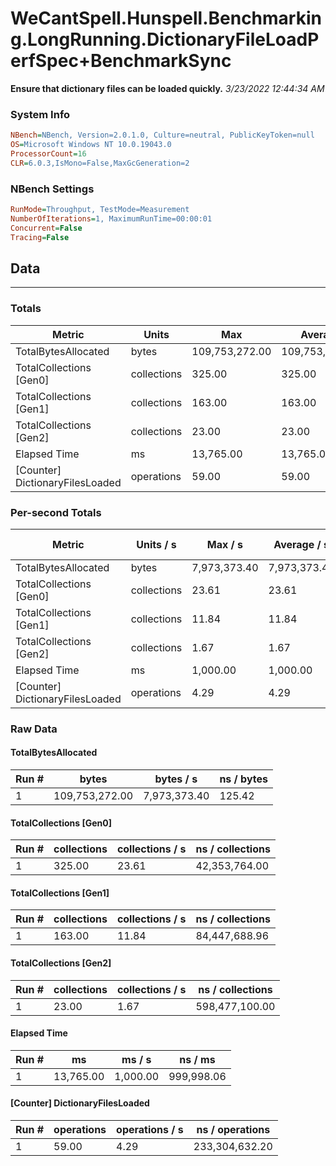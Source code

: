 ﻿# WeCantSpell.Hunspell.Benchmarking.LongRunning.DictionaryFileLoadPerfSpec+BenchmarkSync
__Ensure that dictionary files can be loaded quickly.__
_3/23/2022 12:44:34 AM_
### System Info
```ini
NBench=NBench, Version=2.0.1.0, Culture=neutral, PublicKeyToken=null
OS=Microsoft Windows NT 10.0.19043.0
ProcessorCount=16
CLR=6.0.3,IsMono=False,MaxGcGeneration=2
```

### NBench Settings
```ini
RunMode=Throughput, TestMode=Measurement
NumberOfIterations=1, MaximumRunTime=00:00:01
Concurrent=False
Tracing=False
```

## Data
-------------------

### Totals
|          Metric |           Units |             Max |         Average |             Min |          StdDev |
|---------------- |---------------- |---------------- |---------------- |---------------- |---------------- |
|TotalBytesAllocated |           bytes |  109,753,272.00 |  109,753,272.00 |  109,753,272.00 |            0.00 |
|TotalCollections [Gen0] |     collections |          325.00 |          325.00 |          325.00 |            0.00 |
|TotalCollections [Gen1] |     collections |          163.00 |          163.00 |          163.00 |            0.00 |
|TotalCollections [Gen2] |     collections |           23.00 |           23.00 |           23.00 |            0.00 |
|    Elapsed Time |              ms |       13,765.00 |       13,765.00 |       13,765.00 |            0.00 |
|[Counter] DictionaryFilesLoaded |      operations |           59.00 |           59.00 |           59.00 |            0.00 |

### Per-second Totals
|          Metric |       Units / s |         Max / s |     Average / s |         Min / s |      StdDev / s |
|---------------- |---------------- |---------------- |---------------- |---------------- |---------------- |
|TotalBytesAllocated |           bytes |    7,973,373.40 |    7,973,373.40 |    7,973,373.40 |            0.00 |
|TotalCollections [Gen0] |     collections |           23.61 |           23.61 |           23.61 |            0.00 |
|TotalCollections [Gen1] |     collections |           11.84 |           11.84 |           11.84 |            0.00 |
|TotalCollections [Gen2] |     collections |            1.67 |            1.67 |            1.67 |            0.00 |
|    Elapsed Time |              ms |        1,000.00 |        1,000.00 |        1,000.00 |            0.00 |
|[Counter] DictionaryFilesLoaded |      operations |            4.29 |            4.29 |            4.29 |            0.00 |

### Raw Data
#### TotalBytesAllocated
|           Run # |           bytes |       bytes / s |      ns / bytes |
|---------------- |---------------- |---------------- |---------------- |
|               1 |  109,753,272.00 |    7,973,373.40 |          125.42 |

#### TotalCollections [Gen0]
|           Run # |     collections | collections / s |ns / collections |
|---------------- |---------------- |---------------- |---------------- |
|               1 |          325.00 |           23.61 |   42,353,764.00 |

#### TotalCollections [Gen1]
|           Run # |     collections | collections / s |ns / collections |
|---------------- |---------------- |---------------- |---------------- |
|               1 |          163.00 |           11.84 |   84,447,688.96 |

#### TotalCollections [Gen2]
|           Run # |     collections | collections / s |ns / collections |
|---------------- |---------------- |---------------- |---------------- |
|               1 |           23.00 |            1.67 |  598,477,100.00 |

#### Elapsed Time
|           Run # |              ms |          ms / s |         ns / ms |
|---------------- |---------------- |---------------- |---------------- |
|               1 |       13,765.00 |        1,000.00 |      999,998.06 |

#### [Counter] DictionaryFilesLoaded
|           Run # |      operations |  operations / s | ns / operations |
|---------------- |---------------- |---------------- |---------------- |
|               1 |           59.00 |            4.29 |  233,304,632.20 |


